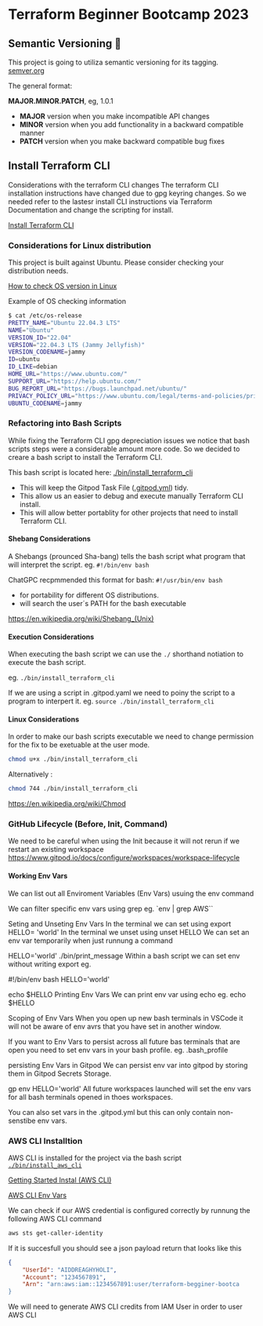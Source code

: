 # Terraform Beginner Bootcamp 2023

## Semantic Versioning :mage:

This project is going to utiliza semantic versioning for its tagging.
[semver.org](https://semver.org/)


The general format:

**MAJOR.MINOR.PATCH**, eg, 1.0.1

- **MAJOR** version when you make incompatible API changes
- **MINOR** version when you add functionality in a backward compatible manner
- **PATCH** version when you make backward compatible bug fixes


## Install Terraform CLI

Considerations with the terraform CLI changes
The terraform CLI installation instructions have changed due to gpg keyring changes. So we needed refer to the lastesr install CLI instructions via Terraform Documentation and change the scripting for install.

[Install Terraform CLI](https://developer.hashicorp.com/terraform/downloads)

### Considerations for Linux distribution

This project is built against Ubuntu.
Please consider checking your distribution needs. 

[How to check OS version in Linux](https://www.cyberciti.biz/faq/how-to-check-os-version-in-linux-command-line/)


Example of OS checking information

```sh
$ cat /etc/os-release
PRETTY_NAME="Ubuntu 22.04.3 LTS"
NAME="Ubuntu"
VERSION_ID="22.04"
VERSION="22.04.3 LTS (Jammy Jellyfish)"
VERSION_CODENAME=jammy
ID=ubuntu
ID_LIKE=debian
HOME_URL="https://www.ubuntu.com/"
SUPPORT_URL="https://help.ubuntu.com/"
BUG_REPORT_URL="https://bugs.launchpad.net/ubuntu/"
PRIVACY_POLICY_URL="https://www.ubuntu.com/legal/terms-and-policies/privacy-policy"
UBUNTU_CODENAME=jammy
```

### Refactoring into Bash Scripts

While fixing the Terraform CLI gpg depreciation issues we notice that bash scripts steps were a considerable amount more code. So we decided to creare a bash script to install the Terraform CLI.

This bash script is located here: [./bin/install_terraform_cli](./bin/install_terraform_cli)

- This will keep the Gitpod Task File ([.gitpod.yml](.gitpod.yml)) tidy.
- This allow us an easier to debug and execute manually Terraform CLI install.
- This will allow better portablity for other projects that need to install Terraform CLI.

####  Shebang Considerations

A Shebangs (prounced Sha-bang) tells the bash script what program that will interpret the script. eg. `#!/bin/env bash`

ChatGPC recpmmended this format for bash: `#!/usr/bin/env bash`

- for portability for different OS distributions.
- will search the user´s PATH for the bash executable

https://en.wikipedia.org/wiki/Shebang_(Unix)

#### Execution Considerations

When executing the bash script we can use the `./` shorthand notiation to execute the bash script.

eg. `./bin/install_terraform_cli`

If we are using a script in .gitpod.yaml we need to poiny the script to a program to interpert it.
eg. `source ./bin/install_terraform_cli`


#### Linux Considerations

In order to make our bash scripts executable we need to change permission for the fix to be exetuable at the user mode.

```sh
chmod u+x ./bin/install_terraform_cli
```

Alternatively :
```sh
chmod 744 ./bin/install_terraform_cli
```
https://en.wikipedia.org/wiki/Chmod

### GitHub Lifecycle (Before, Init, Command)

We need to be careful when using the Init because it will not rerun if we restart an existing workspace 
https://www.gitpod.io/docs/configure/workspaces/workspace-lifecycle

#### Working Env Vars

We can list out all Enviroment Variables (Env Vars) usuing the env command

We can filter specific env vars using grep eg. `env | grep AWS``

Seting and Unseting Env Vars
In the terminal we can set using export HELLO= 'world' In the terminal we unset using unset HELLO We can set an env var temporarily when just runnung a command

HELLO='world' ./bin/print_message
Within a bash script we can set env without writing export eg.

#!/bin/env bash
HELLO='world'

echo $HELLO
Printing Env Vars
We can print env var using echo eg. echo $HELLO

Scoping of Env Vars
When you open up new bash terminals in VSCode it will not be aware of env avrs that you have set in another window.

If you want to Env Vars to persist across all future bas terminals that are open you need to set env vars in your bash profile. eg. .bash_profile

persisting Env Vars in Gitpod
We can persist env var into gitpod by storing them in Gitpod Secrets Storage.

gp env HELLO='world'
All future workspaces launched will set the env vars for all bash terminals opened in thoes workspaces.

You can also set vars in the .gitpod.yml but this can only contain non-senstibe env vars.

### AWS CLI Installtion

AWS CLI is installed for the project via the bash script [`./bin/install_aws_cli`](`./bin/install_aws_cli`)

[Getting Started Instal (AWS CLI)](https://docs.aws.amazon.com/cli/latest/userguide/getting-started-install.html)

[AWS CLI Env Vars](https://docs.aws.amazon.com/cli/latest/userguide/cli-configure-envvars.html)

We can check if our AWS credential is configured correctly by runnung the following AWS CLI command

```sh
aws sts get-caller-identity
```
If it is succesfull you should see a json payload return that looks like this

```json
{
    "UserId": "AIDDREAGHYHOLI",
    "Account": "1234567891",
    "Arn": "arn:aws:iam::1234567891:user/terraform-begginer-bootca
}
```

We will need to generate AWS CLI credits from IAM User in order to user AWS CLI





